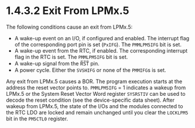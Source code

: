 # 1.4.3.2 Exit From LPMx.5

The following conditions cause an exit from LPMx.5:

- A wake-up event on an I/O, if configured and enabled. The interrupt flag of the corresponding port pin is set
  (`PxIFG`). The `PMMLPM5IFG` bit is set.
- A wake-up event from the RTC, if enabled. The corresponding interrupt flag in the RTC is set. The `PMMLPM5IFG` bit is
  set.
- A wake-up signal from the R̅S̅T̅ pin.
- A power cycle. Either the `SVSHIFG` or none of the `PMMIFG`s is set.

Any exit from LPMx.5 causes a BOR. The program execution starts at the address the reset vector points to.
`PMMLPM5IFG` = 1 indicates a wakeup from LPMx.5 or the System Reset Vector Word register `SYSRSTIV` can be used to
decode the reset condition (see the device-specific data sheet). After wakeup from LPMx.5, the state of the I/Os and
the modules connected to the RTC LDO are locked and remain unchanged until you clear the `LOCKLPM5` bit in the
`PM5CTL0` register.